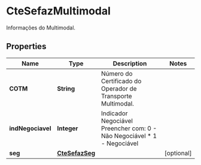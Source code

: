 

# CteSefazMultimodal

Informações do Multimodal.

## Properties

| Name | Type | Description | Notes |
|------------ | ------------- | ------------- | -------------|
|**COTM** | **String** | Número do Certificado do Operador de Transporte Multimodal. |  |
|**indNegociavel** | **Integer** | Indicador Negociável  Preencher com: 0 - Não Negociável  * 1 - Negociável |  |
|**seg** | [**CteSefazSeg**](CteSefazSeg.md) |  |  [optional] |



